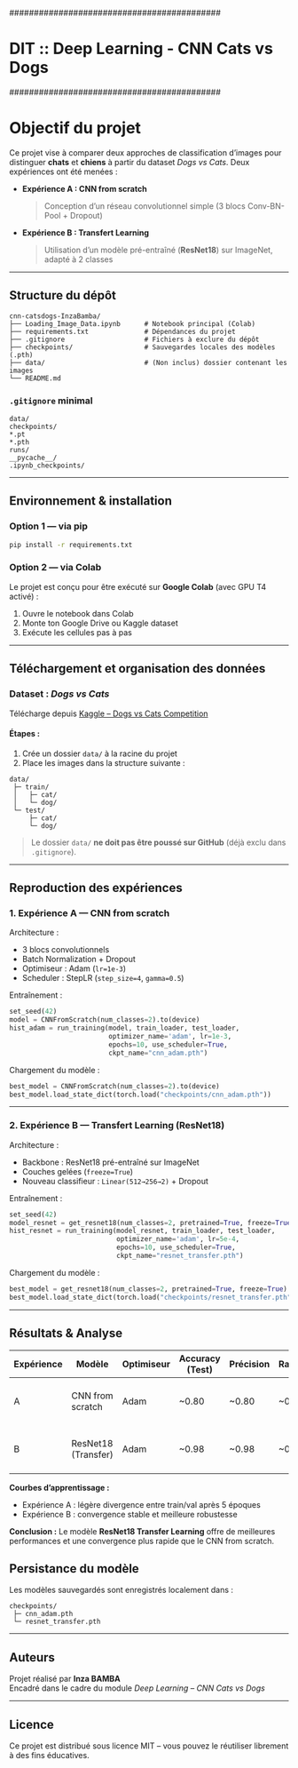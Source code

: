 ###########################################
# DIT :: Deep Learning - CNN Cats vs Dogs #
###########################################

# Objectif du projet

Ce projet vise à comparer deux approches de classification d’images pour distinguer **chats** et **chiens** à partir du dataset *Dogs vs Cats*.
Deux expériences ont été menées :

- **Expérience A : CNN from scratch**
  > Conception d’un réseau convolutionnel simple (3 blocs Conv-BN-Pool + Dropout)

- **Expérience B : Transfert Learning**
  > Utilisation d’un modèle pré-entraîné (**ResNet18**) sur ImageNet, adapté à 2 classes

---

## Structure du dépôt

```
cnn-catsdogs-InzaBamba/
├── Loading_Image_Data.ipynb      # Notebook principal (Colab)
├── requirements.txt              # Dépendances du projet
├── .gitignore                    # Fichiers à exclure du dépôt
├── checkpoints/                  # Sauvegardes locales des modèles (.pth)
├── data/                         # (Non inclus) dossier contenant les images
└── README.md
```

### `.gitignore` minimal
```gitignore
data/
checkpoints/
*.pt
*.pth
runs/
__pycache__/
.ipynb_checkpoints/
```

---

##  Environnement & installation

### Option 1 — via pip

```bash
pip install -r requirements.txt
```

### Option 2 — via Colab

Le projet est conçu pour être exécuté sur **Google Colab** (avec GPU T4 activé) :

1. Ouvre le notebook dans Colab  
2. Monte ton Google Drive ou Kaggle dataset  
3. Exécute les cellules pas à pas

---

## Téléchargement et organisation des données

###  Dataset : *Dogs vs Cats*

Télécharge depuis [Kaggle – Dogs vs Cats Competition](https://www.kaggle.com/c/dogs-vs-cats/data)

#### Étapes :
1. Crée un dossier `data/` à la racine du projet  
2. Place les images dans la structure suivante :

```
data/
 ├─ train/
 │   ├─ cat/
 │   └─ dog/
 └─ test/
     ├─ cat/
     └─ dog/
```

>  Le dossier `data/` **ne doit pas être poussé sur GitHub** (déjà exclu dans `.gitignore`).

---

##  Reproduction des expériences

###  1. Expérience A — CNN from scratch

Architecture :
- 3 blocs convolutionnels  
- Batch Normalization + Dropout  
- Optimiseur : Adam (`lr=1e-3`)  
- Scheduler : StepLR (`step_size=4`, `gamma=0.5`)

Entraînement :
```python
set_seed(42)
model = CNNFromScratch(num_classes=2).to(device)
hist_adam = run_training(model, train_loader, test_loader,
                         optimizer_name='adam', lr=1e-3,
                         epochs=10, use_scheduler=True,
                         ckpt_name="cnn_adam.pth")
```

Chargement du modèle :
```python
best_model = CNNFromScratch(num_classes=2).to(device)
best_model.load_state_dict(torch.load("checkpoints/cnn_adam.pth"))
```

---

###  2. Expérience B — Transfert Learning (ResNet18)

Architecture :
- Backbone : ResNet18 pré-entraîné sur ImageNet  
- Couches gelées (`freeze=True`)  
- Nouveau classifieur : `Linear(512→256→2)` + Dropout

Entraînement :
```python
set_seed(42)
model_resnet = get_resnet18(num_classes=2, pretrained=True, freeze=True).to(device)
hist_resnet = run_training(model_resnet, train_loader, test_loader,
                           optimizer_name='adam', lr=5e-4,
                           epochs=10, use_scheduler=True,
                           ckpt_name="resnet_transfer.pth")
```

Chargement du modèle :
```python
best_model = get_resnet18(num_classes=2, pretrained=True, freeze=True).to(device)
best_model.load_state_dict(torch.load("checkpoints/resnet_transfer.pth"))
```

---

##  Résultats & Analyse

| Expérience | Modèle | Optimiseur | Accuracy (Test) | Précision | Rappel | Observations |
|-------------|---------|-------------|------------------|------------|---------|---------------|
| A | CNN from scratch | Adam | ~0.80 | ~0.80 | ~0.80 | Bonne convergence mais surapprentissage |
| B | ResNet18 (Transfer) | Adam | ~0.98 | ~0.98 | ~0.98 | Excellente généralisation et convergence rapide |

**Courbes d’apprentissage :**
- Expérience A : légère divergence entre train/val après 5 époques  
- Expérience B : convergence stable et meilleure robustesse  

**Conclusion :**
Le modèle **ResNet18 Transfer Learning** offre de meilleures performances et une convergence plus rapide que le CNN from scratch.



## Persistance du modèle

Les modèles sauvegardés sont enregistrés localement dans :
```
checkpoints/
 ├─ cnn_adam.pth
 └─ resnet_transfer.pth
```
---

## Auteurs

Projet réalisé par **Inza BAMBA**  
Encadré dans le cadre du module *Deep Learning – CNN Cats vs Dogs*

---

## Licence

Ce projet est distribué sous licence MIT – vous pouvez le réutiliser librement à des fins éducatives.
